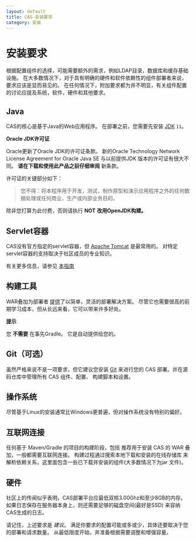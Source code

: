 ```yaml
---
layout: default
title: CAS-安装要求
category: 安装
---
```


# 安装要求

根据配置组件的选择，可能需要额外的需求，例如LDAP目录，数据库和缓存基础设施。 在大多数情况下，对于具有明确的硬件和软件依赖性的组件部署者来说，要求应该是显而易见的。 在任何情况下，附加要求都为并不明显，有关组件配置的讨论应提及系统，软件，硬件和其他要求。

## Java

CAS的核心是基于Java的Web应用程序。 在部署之前，您需要先安装 [JDK](https://openjdk.java.net/projects/jdk/11/) `11`。

<div class="alert alert-danger"><strong>Oracle JDK许可证</strong><p>
Oracle更新了Oracle JDK的许可证条款。 新的Oracle Technology Network License Agreement for Oracle Java SE 与以前提供JDK 版本的许可证有很大不同。 <b>请在下载和使用此产品之前仔细审阅</b> 新条款。</p></div>

许可证的关键部分如下：

> 您不得：将本程序用于开发，测试，制作原型和演示应用程序之外的任何数据处理或任何商业，生产或内部业务目的。

除非您打算为此付费，否则请执行 **NOT** **改用OpenJDK构建。**

## Servlet容器

CAS没有官方指定的servlet容器，但 [Apache Tomcat](http://tomcat.apache.org/) 是最常用的。 对特定servlet容器的支持取决于社区成员的专业知识。

有关更多信息，请参见 [本指南](../installation/Configuring-Servlet-Container.html)

## 构建工具

WAR叠加为部署者 [提供](../installation/WAR-Overlay-Installation.html)了以简单，灵活的部署解决方案。 尽管它也需要很高的前期学习成本，但从长远来看，它可以带来许多好处。 

<div class="alert alert-info"><strong>提示</strong><p>
您 <b>不需要</b> 在事先Gradle。 它是自动提供给您的。
</p></div>

## Git（可选）

虽然严格来说不是一项要求，但它建议您安装 [Git](https://git-scm.com/downloads) 来进行您的 CAS 部署。并在源码仓库中管理所有 CAS 组件、配置、 构建脚本和设置。

## 操作系统

尽管基于Linux的安装通常比Windows更普遍，但对操作系统没有特别的偏好。

## 互联网连接

任何基于 Maven/Gradle 的项目的构建阶段，包括 推荐用于安装 CAS 的 WAR 叠加，一般都需要互联网连接。 构建过程通过搜索本地下载和安装的在线存储库 来解析依赖关系，这里面包含一些已下载并安装的组件(大多数情况下为jar 文件)。

## 硬件

社区上的传闻似乎表明，CAS部署平台应最低双核3.00Ghz和至少8GB的内存。 如果日志保存在服务器本身上，则还需要足够的磁盘空间(最好是SSD) 来容纳CAS生成的日志。

请记住，上述要求是 *建议*。 满足你要求的配置可能或多或少，具体还要取决于您的部署和请求数量。 从最低限度开始，并准备根据需要调整和增强容量。
